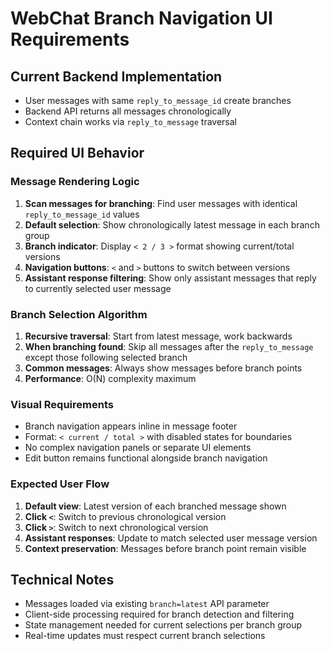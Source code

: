 # WebChat Branch Navigation UI Requirements

## Current Backend Implementation
- User messages with same `reply_to_message_id` create branches
- Backend API returns all messages chronologically
- Context chain works via `reply_to_message` traversal

## Required UI Behavior

### Message Rendering Logic
1. **Scan messages for branching**: Find user messages with identical `reply_to_message_id` values
2. **Default selection**: Show chronologically latest message in each branch group
3. **Branch indicator**: Display `< 2 / 3 >` format showing current/total versions
4. **Navigation buttons**: `<` and `>` buttons to switch between versions
5. **Assistant response filtering**: Show only assistant messages that reply to currently selected user message

### Branch Selection Algorithm
1. **Recursive traversal**: Start from latest message, work backwards
2. **When branching found**: Skip all messages after the `reply_to_message` except those following selected branch
3. **Common messages**: Always show messages before branch points
4. **Performance**: O(N) complexity maximum

### Visual Requirements
- Branch navigation appears inline in message footer
- Format: `< current / total >` with disabled states for boundaries
- No complex navigation panels or separate UI elements
- Edit button remains functional alongside branch navigation

### Expected User Flow
1. **Default view**: Latest version of each branched message shown
2. **Click `<`**: Switch to previous chronological version
3. **Click `>`**: Switch to next chronological version  
4. **Assistant responses**: Update to match selected user message version
5. **Context preservation**: Messages before branch point remain visible

## Technical Notes
- Messages loaded via existing `branch=latest` API parameter
- Client-side processing required for branch detection and filtering
- State management needed for current selections per branch group
- Real-time updates must respect current branch selections
